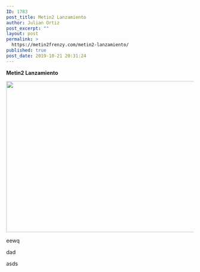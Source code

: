 ```yaml
---
ID: 1783
post_title: Metin2 Lanzamiento
author: Julian Ortiz
post_excerpt: ""
layout: post
permalink: >
  https://metin2frenzy.com/metin2-lanzamiento/
published: true
post_date: 2019-10-21 20:31:24
---
```

<strong>Metin2 Lanzamiento</strong>

<img class="alignnone size-large wp-image-1682" src="https://metin2frenzy.com/wp-content/uploads/2017/12/wp2221084-metin2-wallpapers-1024x651.png" alt="" width="640" height="407" />

eewq

dad

asds